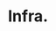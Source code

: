 ---
title: Infra.
category:
  - Infra.
tag:
  - Docker
  - GitHub-Actions
  - Monitoring
  - AutoScaling
  - Http
comment: false
timeline: false
article: false
index: false
---